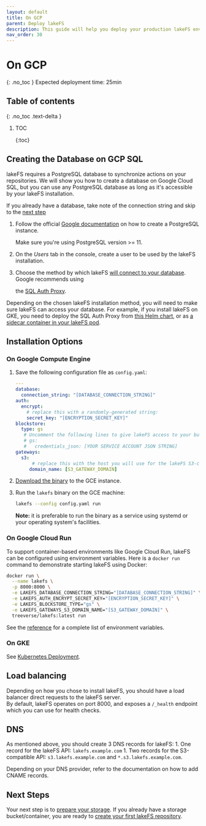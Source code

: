 ```yaml
---
layout: default
title: On GCP
parent: Deploy lakeFS
description: This guide will help you deploy your production lakeFS environment on GCP
nav_order: 30
---
```


# On GCP

{: .no\_toc } Expected deployment time: 25min

## Table of contents

{: .no\_toc .text-delta }

1. TOC 

   {:toc}

## Creating the Database on GCP SQL

lakeFS requires a PostgreSQL database to synchronize actions on your repositories. We will show you how to create a database on Google Cloud SQL, but you can use any PostgreSQL database as long as it's accessible by your lakeFS installation.

If you already have a database, take note of the connection string and skip to the [next step](gcp.md#install-lakefs-on-ec2)

1. Follow the official [Google documentation](https://cloud.google.com/sql/docs/postgres/quickstart#create-instance) on how to create a PostgreSQL instance.

   Make sure you're using PostgreSQL version &gt;= 11.

2. On the _Users_ tab in the console, create a user to be used by the lakeFS installation.
3. Choose the method by which lakeFS [will connect to your database](https://cloud.google.com/sql/docs/postgres/connect-overview). Google recommends using

   the [SQL Auth Proxy](https://cloud.google.com/sql/docs/postgres/sql-proxy).

Depending on the chosen lakeFS installation method, you will need to make sure lakeFS can access your database. For example, if you install lakeFS on GKE, you need to deploy the SQL Auth Proxy from [this Helm chart](https://github.com/rimusz/charts/blob/master/stable/gcloud-sqlproxy/README.md), or as [a sidecar container in your lakeFS pod](https://cloud.google.com/sql/docs/mysql/connect-kubernetes-engine).

## Installation Options

### On Google Compute Engine

1. Save the following configuration file as `config.yaml`:

   ```yaml
   ---
   database:
     connection_string: "[DATABASE_CONNECTION_STRING]"
   auth:
     encrypt:
       # replace this with a randomly-generated string:
       secret_key: "[ENCRYPTION_SECRET_KEY]"
   blockstore:
     type: gs
      # Uncomment the following lines to give lakeFS access to your buckets using a service account:
      # gs:
      #   credentials_json: [YOUR SERVICE ACCOUNT JSON STRING]
   gateways:
     s3:
         # replace this with the host you will use for the lakeFS S3-compatible endpoint:
        domain_name: [S3_GATEWAY_DOMAIN]
   ```

2. [Download the binary](../#downloads) to the GCE instance.
3. Run the `lakefs` binary on the GCE machine:

   ```bash
   lakefs --config config.yaml run
   ```

   **Note:** it is preferable to run the binary as a service using systemd or your operating system's facilities.

### On Google Cloud Run

To support container-based environments like Google Cloud Run, lakeFS can be configured using environment variables. Here is a `docker run` command to demonstrate starting lakeFS using Docker:

```bash
docker run \
  --name lakefs \
  -p 8000:8000 \
  -e LAKEFS_DATABASE_CONNECTION_STRING="[DATABASE_CONNECTION_STRING]" \
  -e LAKEFS_AUTH_ENCRYPT_SECRET_KEY="[ENCRYPTION_SECRET_KEY]" \
  -e LAKEFS_BLOCKSTORE_TYPE="gs" \
  -e LAKEFS_GATEWAYS_S3_DOMAIN_NAME="[S3_GATEWAY_DOMAIN]" \
  treeverse/lakefs:latest run
```

See the [reference](https://github.com/treeverse/lakeFS/tree/b7c8b3f4ad69e73a5dc68d3168ee38f65fa57f15/docs/reference/configuration.md#using-environment-variables) for a complete list of environment variables.

### On GKE

See [Kubernetes Deployment](k8s.md).

## Load balancing

Depending on how you chose to install lakeFS, you should have a load balancer direct requests to the lakeFS server.  
By default, lakeFS operates on port 8000, and exposes a `/_health` endpoint which you can use for health checks.

## DNS

As mentioned above, you should create 3 DNS records for lakeFS: 1. One record for the lakeFS API: `lakefs.example.com` 1. Two records for the S3-compatible API: `s3.lakefs.example.com` and `*.s3.lakefs.example.com`.

Depending on your DNS provider, refer to the documentation on how to add CNAME records.

## Next Steps

Your next step is to [prepare your storage](../index-3/index/). If you already have a storage bucket/container, you are ready to [create your first lakeFS repository](../index-3/create-repo.md).

